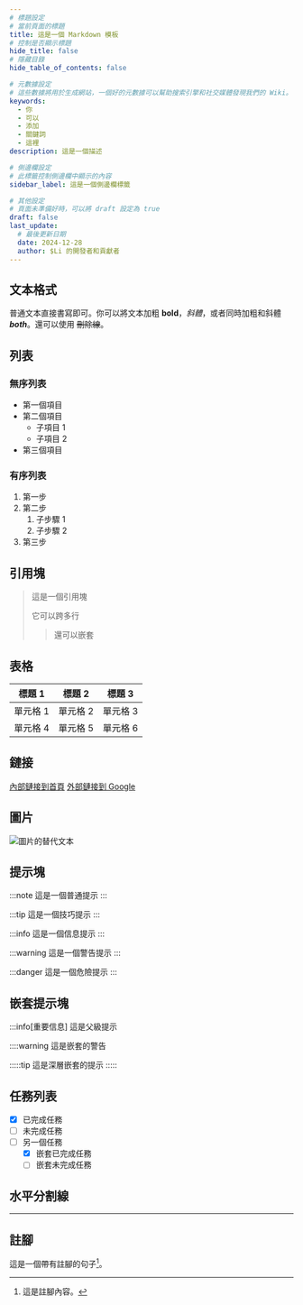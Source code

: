 ```yaml
---
# 標題設定
# 當前頁面的標題
title: 這是一個 Markdown 模板
# 控制是否顯示標題
hide_title: false
# 隱藏目錄
hide_table_of_contents: false

# 元數據設定
# 這些數據將用於生成網站，一個好的元數據可以幫助搜索引擎和社交媒體發現我們的 Wiki。
keywords:
  - 你
  - 可以
  - 添加
  - 關鍵詞
  - 這裡
description: 這是一個描述

# 側邊欄設定
# 此標籤控制側邊欄中顯示的內容
sidebar_label: 這是一個側邊欄標籤

# 其他設定
# 頁面未準備好時，可以將 draft 設定為 true
draft: false
last_update:
  # 最後更新日期
  date: 2024-12-28
  author: $Li 的開發者和貢獻者
---
```


## 文本格式

普通文本直接書寫即可。你可以將文本加粗 **bold**，*斜體*，或者同時加粗和斜體 ***both***。還可以使用 ~~刪除線~~。

## 列表

### 無序列表

- 第一個項目
- 第二個項目
  - 子項目 1
  - 子項目 2
- 第三個項目

### 有序列表

1. 第一步
2. 第二步
   1. 子步驟 1
   2. 子步驟 2
3. 第三步

## 引用塊

> 這是一個引用塊
>
> 它可以跨多行
>> 還可以嵌套

## 表格

| 標題 1   | 標題 2   | 標題 3   |
|----------|----------|----------|
| 單元格 1 | 單元格 2 | 單元格 3 |
| 單元格 4 | 單元格 5 | 單元格 6 |

## 鏈接

[內部鏈接到首頁](/)
[外部鏈接到 Google](https://www.google.com)

## 圖片

![圖片的替代文本](./place-holder.webp)

## 提示塊

:::note
這是一個普通提示
:::

:::tip
這是一個技巧提示
:::

:::info
這是一個信息提示
:::

:::warning
這是一個警告提示
:::

:::danger
這是一個危險提示
:::

## 嵌套提示塊

:::info[重要信息]
這是父級提示

::::warning
這是嵌套的警告

:::::tip
這是深層嵌套的提示
:::::

## 任務列表

- [x] 已完成任務
- [ ] 未完成任務
- [ ] 另一個任務
  - [x] 嵌套已完成任務
  - [ ] 嵌套未完成任務

## 水平分割線

---

## 註腳

這是一個帶有註腳的句子[^1]。

[^1]: 這是註腳內容。
